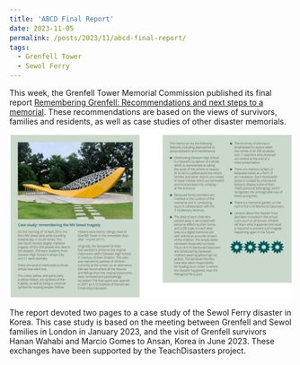 ```yaml
---
title: 'ABCD Final Report'
date: 2023-11-05
permalink: /posts/2023/11/abcd-final-report/
tags:
  - Grenfell Tower
  - Sewol Ferry
---
```


This week, the Grenfell Tower Memorial Commission published its final report [Remembering Grenfell: Recommendations and next steps to a memorial](https://www.grenfelltowermemorial.co.uk/report2023). These recommendations are based on the views of survivors, families and residents, as well as case studies of other disaster memorials.

<img src='/images/gtmc-final-report.jpeg'>

The report devoted two pages to a case study of the Sewol Ferry disaster in Korea. This case study is based on the meeting between Grenfell and Sewol families in London in January 2023, and the visit of Grenfell survivors Hanan Wahabi and Marcio Gomes to Ansan, Korea in June 2023. These exchanges have been supported by the TeachDisasters project.